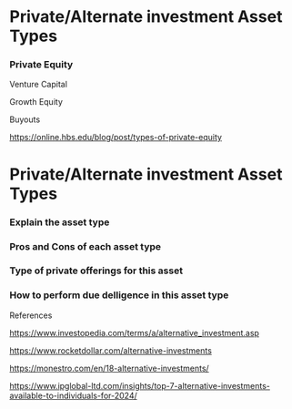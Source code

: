 # Private/Alternate investment Asset Types

### Private Equity

Venture Capital

Growth Equity

Buyouts

https://online.hbs.edu/blog/post/types-of-private-equity 


# Private/Alternate investment Asset Types

### Explain the asset type
### Pros and Cons of each asset type
### Type of private offerings for this asset
### How to perform due delligence in this asset type

References

https://www.investopedia.com/terms/a/alternative_investment.asp

https://www.rocketdollar.com/alternative-investments

https://monestro.com/en/18-alternative-investments/

https://www.ipglobal-ltd.com/insights/top-7-alternative-investments-available-to-individuals-for-2024/
